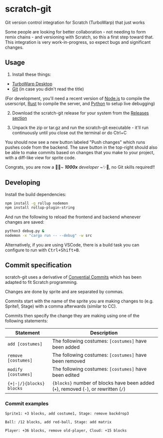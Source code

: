 # scratch-git

Git version control integration for Scratch (TurboWarp) that just works

Some people are looking for better collaboration - not needing to form remix chains - and versioning with Scratch, so this a first step toward that. This integration is very work-in-progress, so expect bugs and significant changes.

## Usage

1) Install these things:

- [TurboWarp Desktop](https://desktop.turbowarp.org/)
- [Git](https://git-scm.com) (in case you didn't read the title)

(For development, you'll need a recent version of [Node.js](https://nodejs.org) to compile the userscript, [Rust](https://rustup.rs/) to compile the server, and [Python](https://python.org) to setup live debugging)

2) Download the scratch-git release for your system from the [Releases section](https://github.com/ajskateboarder/scratch-git/releases)

3) Unpack the zip or tar.gz and run the scratch-git executable - it'll run continuously until you close out the terminal or do Ctrl+C

You should now see a new button labeled "Push changes" which runs pushes code from the backend. The save button in the top-right should also be able to make commits based on changes that you make to your project, with a diff-like view for sprite code.

Congrats, you are now a 🦄✨~ _**1000x** developer_ ~✨🦄, no Git skills required!!

## Developing

Install the build dependencies:

```bash
npm install -g rollup nodemon
npm install rollup-plugin-string
```

And run the following to reload the frontend and backend whenever changes are saved:

```bash
python3 debug.py &
nodemon -x "cargo run -- --debug" -w src
```

Alternatively, if you are using VSCode, there is a build task you can configure to run with <kbd>Ctrl+Shift+B</kbd>.

## Commit specification

scratch-git uses a derivative of [Convential Commits](https://www.conventionalcommits.org/en/v1.0.0/) which has been adapted to fit Scratch programming.

Changes are done by sprite and are separated by commas.

Commits start with the name of the sprite you are making changes to (e.g. Sprite1, Stage) with a comma afterwards (similar to CC).

Commits then specify the change they are making using one of the following statements:

| Statement                  | Description                                                                          |
| -------------------------- | ------------------------------------------------------------------------------------ |
| `add [costumes]`           | The following costumes: `[costumes]` have been added                                 |
| `remove [costumes]`        | The following costumes: `[costumes]` have been removed                               |
| `modify [costumes]`        | The following costumes: `[costumes]` have been edited                                |
| `{+\|-\|/}{blocks} blocks` | `{blocks}` number of blocks have been added (`+`), removed (`-`), or rewritten (`/`) |

### Commit examples

```text
Sprite1: +3 blocks, add costume1, Stage: remove backdrop3
```

```text
Ball: /12 blocks, add red-ball, Stage: add matrix
```

```text
Player: +36 blocks, remove old-player, Cloud: +15 blocks
```
